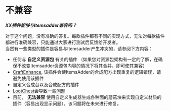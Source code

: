 # 不兼容

_**XX插件能够与Itemsadder兼容吗？**_

对于这个问题，没有准确的答复。每款插件都有不同的实现方式，无法对每款插件都进行准确兼容，只能通过大家进行测试后反馈给开发者。
<br>当然有一些类型的插件是容易与Itemsadder产生冲突的，请参阅下方内容：

* 任何与 **自定义资源包** 有关的插件 （如果您对资源包架构有一定的了解，在确保不改变Itemsadder资源包内容的情况下将其合并，即可使其兼容）
* [CraftEnhance](https://www.spigotmc.org/resources/custom-recipes-and-crafting-craftenhance.65058/), 该插件会使ItemsAdder的合成配方出现重复的逻辑错误，请避免使用该插件
* 自定义合成台以及合成配方的插件
* [LootChest](https://www.spigotmc.org/resources/lootchest.61564/)会导致一些[问题](https://github.com/LoneDev6/ItemsAdder/issues/15#issuecomment-512990849)
* 目前， **无法兼容** 使用自定义生成器生成各种面的蘑菇块来实现自定义材质的插件（容易出现显示问题），该问题将在未来进行修复。